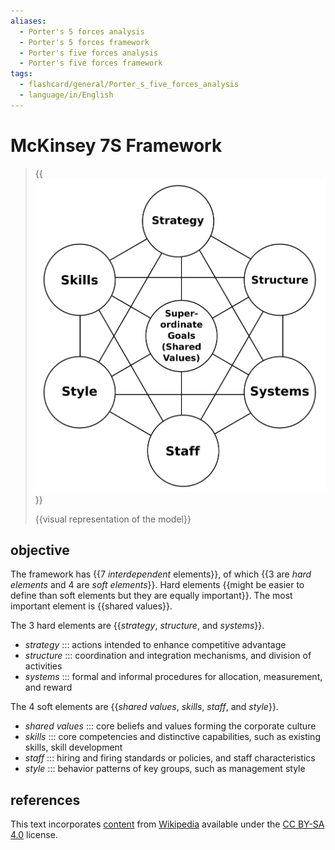 ```yaml
---
aliases:
  - Porter's 5 forces analysis
  - Porter's 5 forces framework
  - Porter's five forces analysis
  - Porter's five forces framework
tags:
  - flashcard/general/Porter_s_five_forces_analysis
  - language/in/English
---
```


# McKinsey 7S Framework

> {{![visual representation of the model](../archives/Wikimedia%20Commons/McKinsey%207S%20framework.svg)}}
>
> {{visual representation of the model}} <!--SR:!2024-08-15,44,250!2024-08-14,53,310-->

## objective

The framework has {{7 _interdependent_ elements}}, of which {{3 are _hard elements_ and 4 are _soft elements_}}. Hard elements {{might be easier to define than soft elements but they are equally important}}. The most important element is {{shared values}}. <!--SR:!2024-08-22,58,310!2024-09-04,70,310!2024-08-09,48,310!2024-08-27,63,310-->

The 3 hard elements are {{_strategy_, _structure_, and _systems_}}. <!--SR:!2024-08-21,50,270-->

- _strategy_ ::: actions intended to enhance competitive advantage <!--SR:!2024-07-26,34,290!2024-08-20,56,310-->
- _structure_ ::: coordination and integration mechanisms, and division of activities <!--SR:!2024-08-30,59,270!2024-08-02,40,290-->
- _systems_ ::: formal and informal procedures for allocation, measurement, and reward <!--SR:!2024-08-04,40,290!2024-08-09,48,310-->

The 4 soft elements are {{_shared values_, _skills_, _staff_, and _style_}}. <!--SR:!2024-07-15,26,270-->

- _shared values_ ::: core beliefs and values forming the corporate culture <!--SR:!2024-09-02,68,310!2024-08-15,53,310-->
- _skills_ ::: core competencies and distinctive capabilities, such as existing skills, skill development <!--SR:!2024-08-11,47,290!2024-08-19,57,310-->
- _staff_ ::: hiring and firing standards or policies, and staff characteristics <!--SR:!2024-07-28,36,290!2024-08-16,54,310-->
- _style_ ::: behavior patterns of key groups, such as management style <!--SR:!2024-08-31,67,310!2024-08-17,55,310-->

## references

This text incorporates [content](https://en.wikipedia.org/wiki/McKinsey_7S_Framework) from [Wikipedia](Wikipedia.md) available under the [CC BY-SA 4.0](https://creativecommons.org/licenses/by-sa/4.0/) license.
